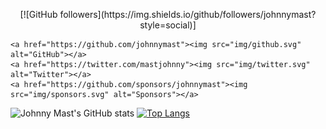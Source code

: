 
<p align="center">
    [![GitHub followers](https://img.shields.io/github/followers/johnnymast?style=social)]

	<a href="https://github.com/johnnymast"><img src="img/github.svg" alt="GitHub"></a>
	<a href="https://twitter.com/mastjohnny"><img src="img/twitter.svg" alt="Twitter"></a>
	<a href="https://github.com/sponsors/johnnymast"><img src="img/sponsors.svg" alt="Sponsors"></a>
</p>


<!--
<p align="center"> 
  <img src="https://profile-counter.glitch.me/johnnymast/count.svg" loop="none" />
</p>


### Hi there 👋

https://mubinsodyssey.com/create-a-badass-github-profile-readmes
**johnnymast/johnnymast** is a ✨ _special_ ✨ repository because its `README.md` (this file) appears on your GitHub profile.

Here are some ideas to get you started:

- 🔭 I’m currently working on ...
- 🌱 I’m currently learning ...
- 👯 I’m looking to collaborate on ...
- 🤔 I’m looking for help with ...
- 💬 Ask me about ...
- 📫 How to reach me: ...
- 😄 Pronouns: ...
- ⚡ Fun fact: ...
-->

![Johnny Mast's GitHub stats](https://github-readme-stats.vercel.app/api?username=johnnymast&show_icons=true&theme=radical&hide_border=true&hide_title=true)
[![Top Langs](https://github-readme-stats.vercel.app/api/top-langs/?username=johnnymast&layout=compact&theme=radical&hide_border=true)](https://github.com/anuraghazra/github-readme-stats)



